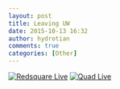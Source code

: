 ```yaml
---
layout: post
title: Leaving UW
date: 2015-10-13 16:32
author: hydrotian
comments: true
categories: [Other]
---
```

[![Redsquare Live](https://img.youtube.com/vi/i2i__rJxvO4/0.jpg)](https://www.youtube.com/watch?v=i2i__rJxvO4)
[![Quad Live](https://img.youtube.com/vi/iyNkPZpZbaA/0.jpg)](https://www.youtube.com/watch?v=iyNkPZpZbaA)
